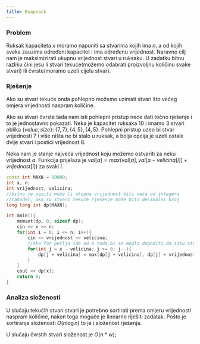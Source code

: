 ```yaml
---
title: Knapsack
---
```


### Problem

Ruksak kapaciteta $x$ moramo napuniti sa stvarima kojih ima $n$, a od kojih svaka zauzima određeni kapacitet i ima određenu vrijednost. Naravno cilj nam je maksimizirati ukupnu vrijednost stvari u ruksaku. U zadatku bitnu razliku čini jesu li stvari tekuće(možemo odabrati proizvoljnu količinu svake stvari) ili čvrste(moramo uzeti cijelu stvar).

### Rješenje

Ako su stvari tekuće onda pohlepno možemo uzimati stvari što većeg omjera vrijednosti naspram količine.

Ako su stvari čvrste tada nam isti pohlepni pristup neće dati točno rješenje i to je jednostavno pokazati. Neka je kapacitet ruksaka $10$ i imamo $3$ stvari oblika $\{value, size\}$: $\{7, 7\}, \{4, 5\}, \{4, 5\}$. Pohlepni pristup uzeo bi stvar vrijednosti $7$ i više ništa ne bi stalo u ruksak, a bolja opcija je uzeti ostale dvije stvari i postići vrijednost $8$.

Neka nam je stanje najveća vrijednost koju možemo ostvariti za neku vrijednost $a$. Funkcija prijelaza je $val[a] = max(val[a], val[a - velicina[i]] + vrijednost[i])$ za svaki $i$.

```cpp
const int MAXN = 10000;
int x, n;
int vrijednost, velicina;
//bitno je paziti može li ukupna vrijednost biti veća od integera
//također, ako su stvari tekuće rješenje može biti decimalni broj
long long int dp[MAXN];

int main(){
    memset(dp, 0, sizeof dp);
    cin >> x >> n;
    for(int i = 0; i <= n; i++){
        cin >> vrijednost >> velicina;
        //ako for petlja ide od 0 tada bi se moglo dogoditi da istu stvar stavimo u ruksak više puta
        for(int j = x - velicina; j >= 0; j--){
            dp[j + velicina] = max(dp[j + velicina], dp[j] + vrijednost);
        }
    }
    cout << dp[x];
    return 0;
}
```

### Analiza složenosti

U slučaju tekućih stvari stvari je potrebno sortirati prema omjeru vrijednosti naspram količine, nakon toga moguće je linearno riješiti zadatak. Pošto je sortiranje složenosti $O(n \log n)$ to je i složenost rješenja.

U slučaju čvrstih stvari složenost je $O(n * w)$;